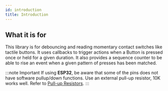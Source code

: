 ```yaml
---
id: introduction
title: Introduction
---
```


## What it is for

This library is for debouncing and reading momentary contact switches like tactile buttons. It uses callbacks to trigger actions when a Button is pressed once or held for a given duration. It also provides a sequence counter to be able to rise an event when a given pattern of presses has been matched.

:::note Important
If using **ESP32**, be aware that some of the pins does not have software pullup/down functions. Use an external pull-up resistor, 10K works well. Refer to [Pull-up Resistors](https://learn.sparkfun.com/tutorials/pull-up-resistors).
:::

